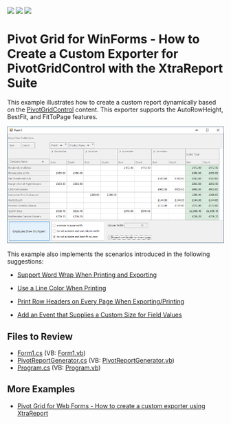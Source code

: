<!-- default badges list -->
![](https://img.shields.io/endpoint?url=https://codecentral.devexpress.com/api/v1/VersionRange/128581777/21.2.3%2B)
[![](https://img.shields.io/badge/Open_in_DevExpress_Support_Center-FF7200?style=flat-square&logo=DevExpress&logoColor=white)](https://supportcenter.devexpress.com/ticket/details/E2231)
[![](https://img.shields.io/badge/📖_How_to_use_DevExpress_Examples-e9f6fc?style=flat-square)](https://docs.devexpress.com/GeneralInformation/403183)
<!-- default badges end -->
# Pivot Grid for WinForms - How to Create a Custom Exporter for PivotGridControl with the XtraReport Suite


This example illustrates how to create a custom report dynamically based on the [PivotGridControl](https://docs.devexpress.com/WindowsForms/DevExpress.XtraPivotGrid.PivotGridControl) content. This exporter supports the AutoRowHeight, BestFit, and FitToPage features.


![Pivot Grid for WinForms - Custom Exporter](images/custom-exporter-pivot-grid-winforms.png)

This example also implements the scenarios introduced in the following suggestions:

- [Support Word Wrap When Printing and Exporting](https://www.devexpress.com/Support/Center/p/S130430) 

- [Use a Line Color When Printing](https://www.devexpress.com/Support/Center/p/S91257)

- [Print Row Headers on Every Page When Exporting/Printing](https://www.devexpress.com/Support/Center/p/AS9011)

- [Add an Event that Supplies a Custom Size for Field Values](https://www.devexpress.com/Support/Center/p/S18650)


## Files to Review
* [Form1.cs](./CS/Report_at_Runtime/Form1.cs) (VB: [Form1.vb](./VB/Report_at_Runtime/Form1.vb))
* [PivotReportGenerator.cs](./CS/Report_at_Runtime/PivotReportGenerator.cs) (VB: [PivotReportGenerator.vb](./VB/Report_at_Runtime/PivotReportGenerator.vb))
* [Program.cs](./CS/Report_at_Runtime/Program.cs) (VB: [Program.vb](./VB/Report_at_Runtime/Program.vb))

## More Examples

- [Pivot Grid for Web Forms - How to create a custom exporter using XtraReport](https://github.com/DevExpress-Examples/how-to-create-a-custom-exporter-using-xtrareport-autorowheight-bestfit-and-fittopage-e2686)


